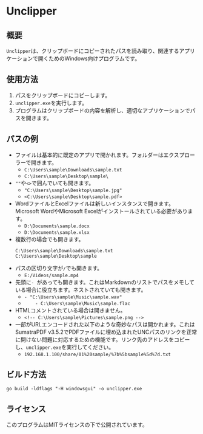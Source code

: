 # Unclipper

## 概要
`Unclipper`は、クリップボードにコピーされたパスを読み取り、関連するアプリケーションで開くためのWindows向けプログラムです。

## 使用方法
1. パスをクリップボードにコピーします。
1. `unclipper.exe`を実行します。
1. プログラムはクリップボードの内容を解析し、適切なアプリケーションでパスを開きます。

## パスの例
- ファイルは基本的に既定のアプリで開かれます。フォルダーはエクスプローラーで開きます。
    - `C:\Users\sample\Downloads\sample.txt`
    - `C:\Users\sample\Desktop\sample\`
- `""`や`<>`で囲んでいても開きます。
    - `"C:\Users\sample\Desktop\sample.jpg"`
    - `<C:\Users\sample\Desktop\sample.pdf>`
- WordファイルとExcelファイルは新しいインスタンスで開きます。Microsoft WordやMicrosoft Excelがインストールされている必要があります。
    - `D:\Documents\sample.docx`
    - `D:\Documents\sample.xlsx`
- 複数行の場合でも開きます。
    ```
    C:\Users\sample\Downloads\sample.txt
    C:\Users\sample\Desktop\sample
    ```
- パスの区切り文字が`/`でも開きます。
    - `E:/Videos/sample.mp4`
- 先頭に`- `があっても開きます。これはMarkdownのリストでパスをメモしている場合に役立ちます。ネストされていても開きます。
    - `- "C:\Users\sample\Music\sample.wav"`
    - `    - C:\Users\sample\Music\sample.flac`
- HTMLコメントされている場合は開きません。
    - `<!-- C:\Users\sample\Pictures\sample.png -->`
- 一部がURLエンコードされた以下のような奇妙なパスは開かれます。これはSumatraPDF v3.5.2でPDFファイルに埋め込まれたUNCパスのリンクを正常に開けない問題に対応するための機能です。リンク先のアドレスをコピーし、`unclipper.exe`を実行してください。
    - `192.168.1.100/share/01%20sample/%7b%5bsample%5d%7d.txt`

## ビルド方法
`go build -ldflags "-H windowsgui" -o unclipper.exe`

## ライセンス
このプログラムはMITライセンスの下で公開されています。
